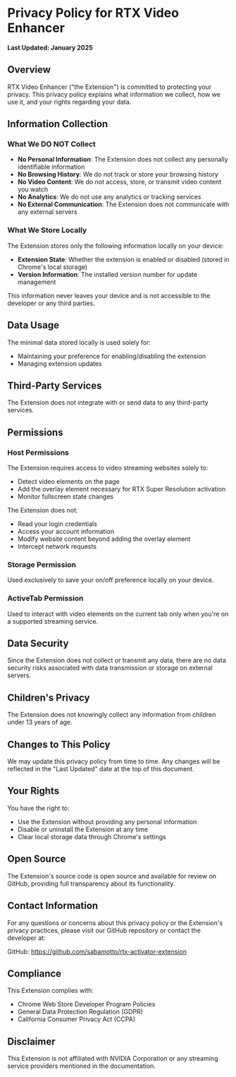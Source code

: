 # Privacy Policy for RTX Video Enhancer

**Last Updated: January 2025**

## Overview
RTX Video Enhancer ("the Extension") is committed to protecting your privacy. This privacy policy explains what information we collect, how we use it, and your rights regarding your data.

## Information Collection
### What We DO NOT Collect
- **No Personal Information**: The Extension does not collect any personally identifiable information
- **No Browsing History**: We do not track or store your browsing history
- **No Video Content**: We do not access, store, or transmit video content you watch
- **No Analytics**: We do not use any analytics or tracking services
- **No External Communication**: The Extension does not communicate with any external servers

### What We Store Locally
The Extension stores only the following information locally on your device:
- **Extension State**: Whether the extension is enabled or disabled (stored in Chrome's local storage)
- **Version Information**: The installed version number for update management

This information never leaves your device and is not accessible to the developer or any third parties.

## Data Usage
The minimal data stored locally is used solely for:
- Maintaining your preference for enabling/disabling the extension
- Managing extension updates

## Third-Party Services
The Extension does not integrate with or send data to any third-party services.

## Permissions
### Host Permissions
The Extension requires access to video streaming websites solely to:
- Detect video elements on the page
- Add the overlay element necessary for RTX Super Resolution activation
- Monitor fullscreen state changes

The Extension does not:
- Read your login credentials
- Access your account information
- Modify website content beyond adding the overlay element
- Intercept network requests

### Storage Permission
Used exclusively to save your on/off preference locally on your device.

### ActiveTab Permission
Used to interact with video elements on the current tab only when you're on a supported streaming service.

## Data Security
Since the Extension does not collect or transmit any data, there are no data security risks associated with data transmission or storage on external servers.

## Children's Privacy
The Extension does not knowingly collect any information from children under 13 years of age.

## Changes to This Policy
We may update this privacy policy from time to time. Any changes will be reflected in the "Last Updated" date at the top of this document.

## Your Rights
You have the right to:
- Use the Extension without providing any personal information
- Disable or uninstall the Extension at any time
- Clear local storage data through Chrome's settings

## Open Source
The Extension's source code is open source and available for review on GitHub, providing full transparency about its functionality.

## Contact Information
For any questions or concerns about this privacy policy or the Extension's privacy practices, please visit our GitHub repository or contact the developer at:

GitHub: https://github.com/sabamotto/rtx-activator-extension

## Compliance
This Extension complies with:
- Chrome Web Store Developer Program Policies
- General Data Protection Regulation (GDPR)
- California Consumer Privacy Act (CCPA)

## Disclaimer
This Extension is not affiliated with NVIDIA Corporation or any streaming service providers mentioned in the documentation.